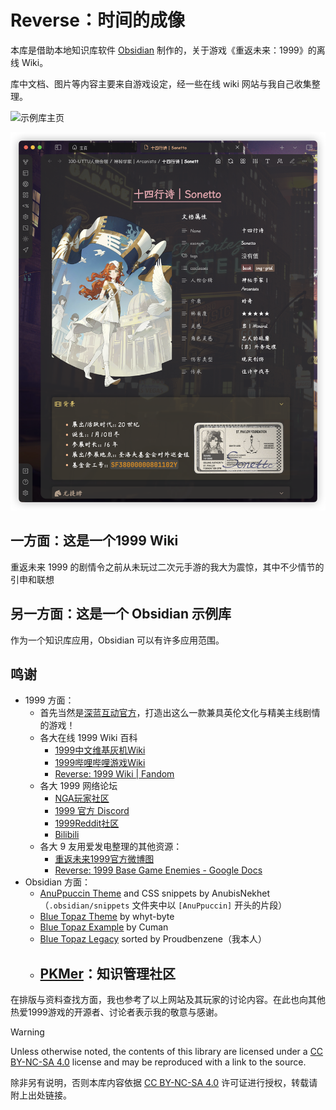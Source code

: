 # Reverse：时间的成像

本库是借助本地知识库软件 [Obsidian](https://obsidian.md/) 制作的，关于游戏《重返未来：1999》的离线 Wiki。

库中文档、图片等内容主要来自游戏设定，经一些在线 wiki 网站与我自己收集整理。

![示例库主页](000-箱的构造/assets/README.assets/示例库主页.png)

![角色档案](000-箱的构造/assets/README.assets/角色档案.png)

## 一方面：这是一个1999 Wiki

重返未来 1999 的剧情令之前从未玩过二次元手游的我大为震惊，其中不少情节的引申和联想

## 另一方面：这是一个 Obsidian 示例库

作为一个知识库应用，Obsidian 可以有许多应用范围。

## 鸣谢
- 1999 方面：
	- 首先当然是[深蓝互动官方](https://www.bluepoch.com/)，打造出这么一款兼具英伦文化与精美主线剧情的游戏！
	- 各大在线 1999 Wiki 百科
		-  [1999中文维基灰机Wiki](https://res1999.huijiwiki.com/wiki/%E8%A7%92%E8%89%B2%E5%88%97%E8%A1%A8)
		- [1999哔哩哔哩游戏Wiki](https://wiki.biligame.com/reverse1999/%E9%A6%96%E9%A1%B5)
		- [Reverse: 1999 Wiki | Fandom](https://reverse1999.fandom.com/wiki/Reverse:_1999_Wiki)
	- 各大 1999 网络论坛
		-  [NGA玩家社区](https://ngabbs.com/thread.php?fid=510389)
		- [1999 官方 Discord](https://discord.gg/reverse1999)
		- [1999Reddit社区](https://www.reddit.com/r/Reverse1999)
		- [Bilibili](https://www.bilibili.com/)
	- 各大 9 友用爱发电整理的其他资源：
		- [重返未来1999官方微博图](https://pan.baidu.com/s/1A4o9VM4kPa_vzWZEtHiZSA?pwd=1999#list/path=%2F)
		- [Reverse: 1999 Base Game Enemies - Google Docs](https://docs.google.com/document/d/1HX-r1yrY82VKAkFtTo2HRI1M6DFT8bUdUxnEZLNoBB0/edit?pli=1)
- Obsidian 方面：
	- [AnuPpuccin Theme](https://github.com/AnubisNekhet/AnuPpuccin) and CSS snippets by AnubisNekhet（`.obsidian/snippets` 文件夹中以 `[AnuPpuccin]` 开头的片段）
	- [Blue Topaz Theme](https://github.com/PKM-er/Blue-Topaz_Obsidian-css) by whyt-byte
	- [Blue Topaz Example](https://github.com/PKM-er/Blue-topaz-example) by Cuman
	- [Blue Topaz Legacy](https://github.com/ProudBenzene/Blue-Topaz-Legacy) sorted by Proudbenzene（我本人）
	- [PKMer](https://pkmer.cn/)：知识管理社区
		- 


在排版与资料查找方面，我也参考了以上网站及其玩家的讨论内容。在此也向其他热爱1999游戏的开源者、讨论者表示我的敬意与感谢。

> [!warning]
> Unless otherwise noted, the contents of this library are licensed under a [CC BY-NC-SA 4.0](https://creativecommons.org/licenses/by-nc-sa/4.0/) license and may be reproduced with a link to the source.
> 
> 除非另有说明，否则本库内容依据 [CC BY-NC-SA 4.0](https://creativecommons.org/licenses/by-nc-sa/4.0/) 许可证进行授权，转载请附上出处链接。

